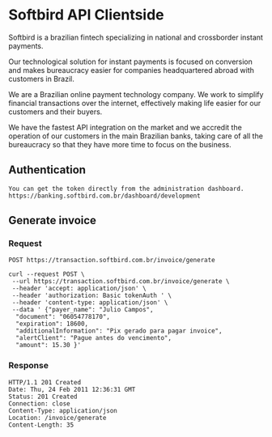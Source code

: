 # Softbird API Clientside 

Softbird is a brazilian fintech specializing in national and crossborder instant payments.

Our technological solution for instant payments is focused on conversion and makes bureaucracy easier for companies headquartered abroad with customers in Brazil.

We are a Brazilian online payment technology company. We work to simplify financial transactions over the internet, effectively making life easier for our customers and their buyers.

We have the fastest API integration on the market and we accredit the operation of our customers in the main Brazilian banks, taking care of all the bureaucracy so that they have more time to focus on the business.

## Authentication

    You can get the token directly from the administration dashboard. https://banking.softbird.com.br/dashboard/development

## Generate invoice

### Request

`POST https://transaction.softbird.com.br/invoice/generate`

    curl --request POST \
     --url https://transaction.softbird.com.br/invoice/generate \
     --header 'accept: application/json' \
     --header 'authorization: Basic tokenAuth ' \
     --header 'content-type: application/json' \
     --data ' {"payer_name": "Julio Campos",
      "document": "06054778170",
      "expiration": 18600,
      "additionalInformation": "Pix gerado para pagar invoice",
      "alertClient": "Pague antes do vencimento",
      "amount": 15.30 }'

### Response

    HTTP/1.1 201 Created
    Date: Thu, 24 Feb 2011 12:36:31 GMT
    Status: 201 Created
    Connection: close
    Content-Type: application/json
    Location: /invoice/generate
    Content-Length: 35
